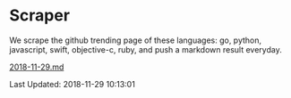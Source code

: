# Scraper

We scrape the github trending page of these languages: go, python, javascript, swift, objective-c, ruby, and push a markdown result everyday.

[2018-11-29.md](https://github.com/henson/Scraper/blob/master/2018-11-29.md)

Last Updated: 2018-11-29 10:13:01